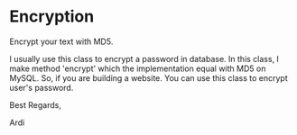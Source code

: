 Encryption
==========

Encrypt your text with MD5. 

I usually use this class to encrypt a password in database.
In this class, I make method 'encrypt' which the implementation equal with MD5 on MySQL.
So, if you are building a website. You can use this class to encrypt user's password.


Best Regards,


Ardi
